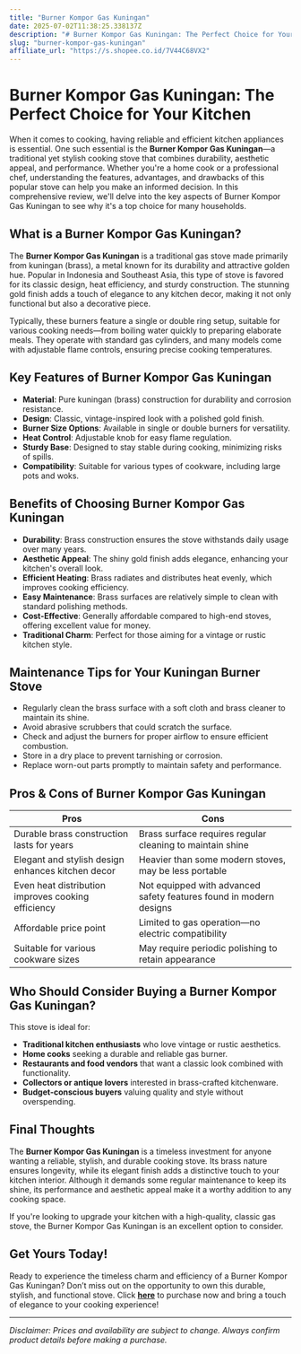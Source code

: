 ```yaml
---
title: "Burner Kompor Gas Kuningan"
date: 2025-07-02T11:38:25.338137Z
description: "# Burner Kompor Gas Kuningan: The Perfect Choice for Your Kitchen..."
slug: "burner-kompor-gas-kuningan"
affiliate_url: "https://s.shopee.co.id/7V44C68VX2"
---
```

# Burner Kompor Gas Kuningan: The Perfect Choice for Your Kitchen

When it comes to cooking, having reliable and efficient kitchen appliances is essential. One such essential is the **Burner Kompor Gas Kuningan**—a traditional yet stylish cooking stove that combines durability, aesthetic appeal, and performance. Whether you're a home cook or a professional chef, understanding the features, advantages, and drawbacks of this popular stove can help you make an informed decision. In this comprehensive review, we'll delve into the key aspects of Burner Kompor Gas Kuningan to see why it's a top choice for many households.

## What is a Burner Kompor Gas Kuningan?

The **Burner Kompor Gas Kuningan** is a traditional gas stove made primarily from kuningan (brass), a metal known for its durability and attractive golden hue. Popular in Indonesia and Southeast Asia, this type of stove is favored for its classic design, heat efficiency, and sturdy construction. The stunning gold finish adds a touch of elegance to any kitchen decor, making it not only functional but also a decorative piece.

Typically, these burners feature a single or double ring setup, suitable for various cooking needs—from boiling water quickly to preparing elaborate meals. They operate with standard gas cylinders, and many models come with adjustable flame controls, ensuring precise cooking temperatures.

## Key Features of Burner Kompor Gas Kuningan

- **Material**: Pure kuningan (brass) construction for durability and corrosion resistance.
- **Design**: Classic, vintage-inspired look with a polished gold finish.
- **Burner Size Options**: Available in single or double burners for versatility.
- **Heat Control**: Adjustable knob for easy flame regulation.
- **Sturdy Base**: Designed to stay stable during cooking, minimizing risks of spills.
- **Compatibility**: Suitable for various types of cookware, including large pots and woks.

## Benefits of Choosing Burner Kompor Gas Kuningan

- **Durability**: Brass construction ensures the stove withstands daily usage over many years.
- **Aesthetic Appeal**: The shiny gold finish adds elegance, enhancing your kitchen's overall look.
- **Efficient Heating**: Brass radiates and distributes heat evenly, which improves cooking efficiency.
- **Easy Maintenance**: Brass surfaces are relatively simple to clean with standard polishing methods.
- **Cost-Effective**: Generally affordable compared to high-end stoves, offering excellent value for money.
- **Traditional Charm**: Perfect for those aiming for a vintage or rustic kitchen style.

## Maintenance Tips for Your Kuningan Burner Stove

- Regularly clean the brass surface with a soft cloth and brass cleaner to maintain its shine.
- Avoid abrasive scrubbers that could scratch the surface.
- Check and adjust the burners for proper airflow to ensure efficient combustion.
- Store in a dry place to prevent tarnishing or corrosion.
- Replace worn-out parts promptly to maintain safety and performance.

## Pros & Cons of Burner Kompor Gas Kuningan

| **Pros** | **Cons** |
| --- | --- |
| Durable brass construction lasts for years | Brass surface requires regular cleaning to maintain shine |
| Elegant and stylish design enhances kitchen decor | Heavier than some modern stoves, may be less portable |
| Even heat distribution improves cooking efficiency | Not equipped with advanced safety features found in modern designs |
| Affordable price point | Limited to gas operation—no electric compatibility |
| Suitable for various cookware sizes | May require periodic polishing to retain appearance |

## Who Should Consider Buying a Burner Kompor Gas Kuningan?

This stove is ideal for:

- **Traditional kitchen enthusiasts** who love vintage or rustic aesthetics.
- **Home cooks** seeking a durable and reliable gas burner.
- **Restaurants and food vendors** that want a classic look combined with functionality.
- **Collectors or antique lovers** interested in brass-crafted kitchenware.
- **Budget-conscious buyers** valuing quality and style without overspending.

## Final Thoughts

The **Burner Kompor Gas Kuningan** is a timeless investment for anyone wanting a reliable, stylish, and durable cooking stove. Its brass nature ensures longevity, while its elegant finish adds a distinctive touch to your kitchen interior. Although it demands some regular maintenance to keep its shine, its performance and aesthetic appeal make it a worthy addition to any cooking space.

If you're looking to upgrade your kitchen with a high-quality, classic gas stove, the Burner Kompor Gas Kuningan is an excellent option to consider.

## Get Yours Today!

Ready to experience the timeless charm and efficiency of a Burner Kompor Gas Kuningan? Don’t miss out on the opportunity to own this durable, stylish, and functional stove. Click **[here](https://s.shopee.co.id/7V44C68VX2)** to purchase now and bring a touch of elegance to your cooking experience!

---

*Disclaimer: Prices and availability are subject to change. Always confirm product details before making a purchase.*